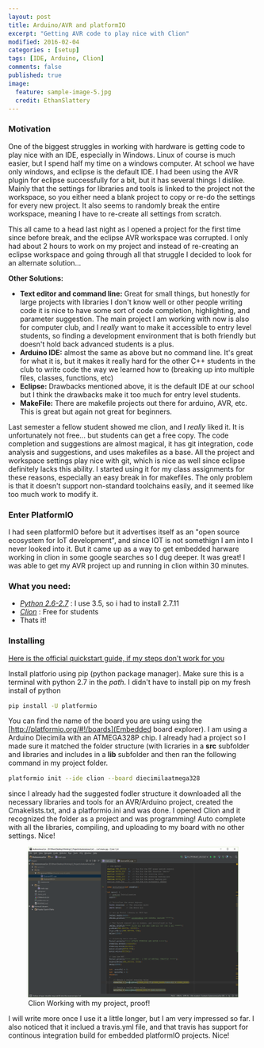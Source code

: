 ```yaml
---
layout: post
title: Arduino/AVR and platformIO
excerpt: "Getting AVR code to play nice with Clion"
modified: 2016-02-04
categories : [setup]
tags: [IDE, Arduino, Clion]
comments: false
published: true
image:
  feature: sample-image-5.jpg
  credit: EthanSlattery
---
```

### Motivation
One of the biggest struggles in working with hardware is getting code to play nice with an IDE, especially in Windows. Linux of course is much easier, but I spend half my time on a windows computer. At school we have only windows, and eclipse is the default IDE. I had been using the AVR plugin for eclipse successfully for a bit, but it has several things I dislike. Mainly that the settings for libraries and tools is linked to the project not the workspace, so you either need a blank project to copy or re-do the settings for every new project. It also seems to randomly break the entire workspace, meaning I have to re-create all settings from scratch.

This all came to a head last night as I opened a project for the first time since before break, and the eclipse AVR workspace was corrupted. I only had about 2 hours to work on my project and instead of re-creating an eclipse workspace and going through all that struggle I decided to look for an alternate solution...

**Other Solutions:**
 * **Text editor and command line:** Great for small things, but honestly for large projects with libraries I don't know well or other people writing code it is nice to have some sort of code completion, highlighting, and parameter suggestion. The main project I am working with now is also for computer club, and I *really* want to make it accessible to entry level students, so finding a development environment that is both friendly but doesn't hold back advanced students is a plus.
 * **Arduino IDE:** almost the same as above but no command line. It's great for what it is, but it makes it really hard for the other C++ students in the club to write code the way we learned how to (breaking up into multiple files, classes, functions, etc)
 * **Eclipse:** Drawbacks mentioned above, it is the default IDE at our school but I think the drawbacks make it too much for entry level students.
 * **MakeFile:** There are makefile projects out there for arduino, AVR, etc. This is great but again not great for beginners.
 
Last semester a fellow student showed me clion, and I *really* liked it. It is unfortunately not free... but students can get a free copy. The code completion and suggestions are almost magical, it has git integration, code analysis and suggestions, and uses makefiles as a base. All the project and workspace settings play nice with git, which is nice as well since eclipse definitely lacks this ability. I started using it for my class assignments for these reasons, especially an easy break in for makefiles. The only problem is that it doesn't support non-standard toolchains easily, and it seemed like too much work to modify it.

### Enter PlatformIO
I had seen platformIO before but it advertises itself as an "open source ecosystem for IoT development", and since IOT is not somethign I am into I never looked into it. But it came up as a way to get embedded harware working in clion in some google searches so I dug deeper. It was great! I was able to get my AVR project up and running in clion within 30 minutes.

### What you need:
 * *[Python 2.6-2.7](https://www.python.org/)* : I use 3.5, so i had to install 2.7.11
 * *[Clion](https://www.jetbrains.com/student/)* : Free for students
 * Thats it!
 
### Installing
[Here is the official quickstart guide, if my steps don't work for you](http://docs.platformio.org/en/latest/quickstart.html)

Install platforio using pip (python package manager). Make sure this is a terminal with python 2.7 in the $path$. I didn't have to install pip on my fresh install of python
~~~BASH
pip install -U platformio
~~~

You can find the name of the board you are using using the [http://platformio.org/#!/boards](Embedded board explorer). I am using a Arduino Diecimila with an ATMEGA328P chip. I already had a project so I made sure it matched the folder structure (with licraries in a **src** subfolder and libraries and includes in a **lib** subfolder and then ran the following command in my project folder.
~~~BASH
platformio init --ide clion --board diecimilaatmega328
~~~

since I already had the suggested fodler structure it downloaded all the necessary libraries and tools for an AVR/Arduino project, created the Cmakelists.txt, and a platformio.ini and was done. I opened Clion and it recognized the folder as a project and was programming! Auto complete with all the libraries, compiling, and uploading to my board with no other settings. Nice!

<figure>
	<img src="/images/clion_avr.PNG">
	<figcaption>Clion Working with my project, proof!</figcaption>
</figure>

I will write more once I use it a little longer, but I am very impressed so far. I also noticed that it inclued a travis.yml file, and that travis has support for continous integration build for embedded platformIO projects. Nice!
